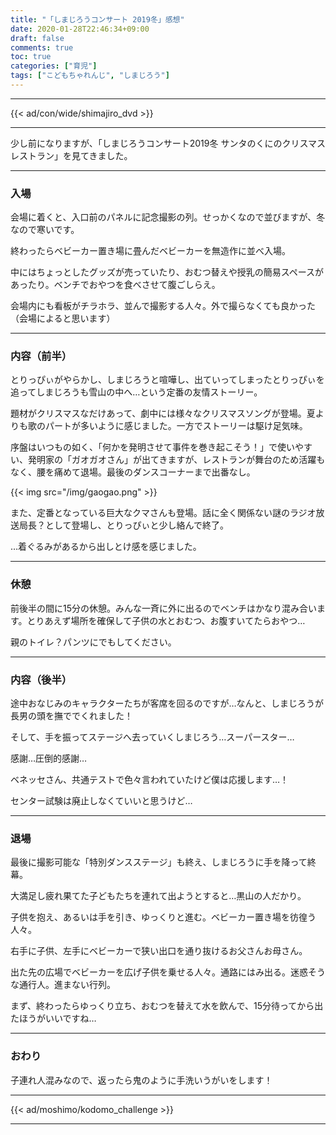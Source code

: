 ```yaml
---
title: "「しまじろうコンサート 2019冬」感想"
date: 2020-01-28T22:46:34+09:00
draft: false
comments: true
toc: true
categories: ["育児"]
tags: ["こどもちゃれんじ", "しまじろう"]
---
```


<!--more-->

---

{{< ad/con/wide/shimajiro_dvd >}}

---

少し前になりますが、「しまじろうコンサート2019冬 サンタのくにのクリスマスレストラン」を見てきました。

---

### 入場

会場に着くと、入口前のパネルに記念撮影の列。せっかくなので並びますが、冬なので寒いです。

終わったらベビーカー置き場に畳んだベビーカーを無造作に並べ入場。

中にはちょっとしたグッズが売っていたり、おむつ替えや授乳の簡易スペースがあったり。ベンチでおやつを食べさせて腹ごしらえ。

会場内にも看板がチラホラ、並んで撮影する人々。外で撮らなくても良かった（会場によると思います）

---

### 内容（前半）

とりっぴぃがやらかし、しまじろうと喧嘩し、出ていってしまったとりっぴぃを追ってしまじろうも雪山の中へ…という定番の友情ストーリー。

題材がクリスマスなだけあって、劇中には様々なクリスマスソングが登場。夏よりも歌のパートが多いように感じました。一方でストーリーは駆け足気味。

序盤はいつもの如く、「何かを発明させて事件を巻き起こそう！」で使いやすい、発明家の「ガオガオさん」が出てきますが、レストランが舞台のため活躍もなく、腰を痛めて退場。最後のダンスコーナーまで出番なし。

{{< img src="/img/gaogao.png" >}}

また、定番となっている巨大なクマさんも登場。話に全く関係ない謎のラジオ放送局長？として登場し、とりっぴぃと少し絡んで終了。

…着ぐるみがあるから出しとけ感を感じました。

---

### 休憩

前後半の間に15分の休憩。みんな一斉に外に出るのでベンチはかなり混み合います。とりあえず場所を確保して子供の水とおむつ、お腹すいてたらおやつ…

親のトイレ？パンツにでもしてください。

---

### 内容（後半）

途中おなじみのキャラクターたちが客席を回るのですが…なんと、しまじろうが長男の頭を撫ででくれました！

そして、手を振ってステージへ去っていくしまじろう…スーパースター…

感謝…圧倒的感謝…

ベネッセさん、共通テストで色々言われていたけど僕は応援します…！

センター試験は廃止しなくていいと思うけど…

---

### 退場

最後に撮影可能な「特別ダンスステージ」も終え、しまじろうに手を降って終幕。

大満足し疲れ果てた子どもたちを連れて出ようとすると…黒山の人だかり。

子供を抱え、あるいは手を引き、ゆっくりと進む。ベビーカー置き場を彷徨う人々。

右手に子供、左手にベビーカーで狭い出口を通り抜けるお父さんお母さん。

出た先の広場でベビーカーを広げ子供を乗せる人々。通路にはみ出る。迷惑そうな通行人。進まない行列。

まず、終わったらゆっくり立ち、おむつを替えて水を飲んで、15分待ってから出たほうがいいですね…

---

### おわり

子連れ人混みなので、返ったら鬼のように手洗いうがいをします！

---

{{< ad/moshimo/kodomo_challenge >}}

---

